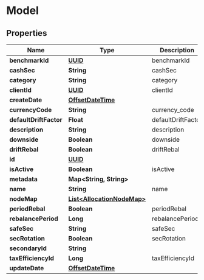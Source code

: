 
# Model

## Properties
Name | Type | Description | Notes
------------ | ------------- | ------------- | -------------
**benchmarkId** | [**UUID**](UUID.md) | benchmarkId |  [optional]
**cashSec** | **String** | cashSec |  [optional]
**category** | **String** | category |  [optional]
**clientId** | [**UUID**](UUID.md) | clientId |  [optional]
**createDate** | [**OffsetDateTime**](OffsetDateTime.md) |  |  [optional]
**currencyCode** | **String** | currency_code |  [optional]
**defaultDriftFactor** | **Float** | defaultDriftFactor |  [optional]
**description** | **String** | description |  [optional]
**downside** | **Boolean** | downside |  [optional]
**driftRebal** | **Boolean** | driftRebal |  [optional]
**id** | [**UUID**](UUID.md) |  |  [optional]
**isActive** | **Boolean** | isActive |  [optional]
**metadata** | **Map&lt;String, String&gt;** |  |  [optional]
**name** | **String** | name | 
**nodeMap** | [**List&lt;AllocationNodeMap&gt;**](AllocationNodeMap.md) |  |  [optional]
**periodRebal** | **Boolean** | periodRebal |  [optional]
**rebalancePeriod** | **Long** | rebalancePeriod |  [optional]
**safeSec** | **String** | safeSec |  [optional]
**secRotation** | **Boolean** | secRotation |  [optional]
**secondaryId** | **String** |  |  [optional]
**taxEfficiencyId** | **Long** | taxEfficiencyId |  [optional]
**updateDate** | [**OffsetDateTime**](OffsetDateTime.md) |  |  [optional]



